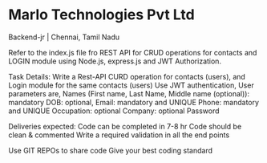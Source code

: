 # Marlo Technologies Pvt Ltd

Backend-jr |
Chennai, Tamil Nadu

Refer to the index.js file fro REST API for CRUD operations for contacts and LOGIN module using Node.js, express.js and JWT Authorization.

Task Details: Write a Rest-API CURD operation for contacts (users), and Login module for the same contacts (users)
Use JWT authentication,
User parameters are,
Names (First name, Last Name, Middle name (optional)): mandatory
DOB: optional,
Email: mandatory and UNIQUE
Phone: mandatory and UNIQUE
Occupation: optional
Company: optional
Password

Deliveries expected:
Code can be completed in 7-8 hr
Code should be clean & commented
Write a required validation in all the end points

Use GIT REPOs to share code
Give your best coding standard
